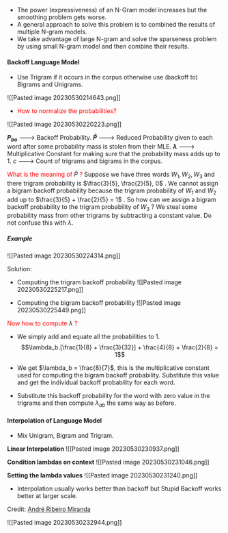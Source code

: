 
-  The power (expressiveness) of an N-Gram model increases but the smoothing problem gets worse.
- A general approach to solve this problem is to combined the results of multiple N-gram models.
-  We take advantage of large N-gram and solve the sparseness problem by using small N-gram model and then combine their results.


#### Backoff Language Model

- Use Trigram if it occurs in the corpus otherwise  use (backoff to) Bigrams and Unigrams.

![[Pasted image 20230530214643.png]]

-  <font color = " Red">How to normalize the probabilities?</font>  

![[Pasted image 20230530220223.png]]

**$P_{bo}$**  --->  Backoff Probability. 
**$\hat{P}$** --->  Reduced Probability given to each word after some probability mass is stolen from their MLE.
**$\lambda$**  ---> Multiplicative Constant for making sure that the probability mass adds up to $1$. 
$c$  ---> Count of trigrams and bigrams in the corpus.

<font color = "Red">What is the meaning of</font>  $\hat{P}$  <font color = "Red">?</font>
Suppose we have three words $W_1 , W_2, W_3$  and there trigram probability is  $\frac{3}{5}, \frac{2}{5}, 0$  .  We cannot assign a bigram backoff probability because the trigram probability of $W_1$  and  $W_2$ add up to  $\frac{3}{5} + \frac{2}{5} = 1$ . So how can we assign a bigram backoff probability to the trigram probability of $W_3$ ?  We steal some probability mass from other trigrams by subtracting  a constant value. Do not confuse this with $\lambda$.

##### Example

![[Pasted image 20230530224314.png]]

Solution: 

-  Computing the trigram backoff probability
![[Pasted image 20230530225217.png]]

-  Computing the bigram backoff probability
  ![[Pasted image 20230530225449.png]]

<font color = "Red" >Now how to compute</font> $\lambda$ <font color = "Red"> ?</font>
-  We simply add and equate all the probabilities to $1$.
$$\lambda_b.[\frac{1}{8} + \frac{3}{32}] + \frac{4}{8} + \frac{2}{8} = 1$$
-  We get $\lambda_b = \frac{8}{7}$, this is the multiplicative constant used for computing the bigram backoff probability. Substitute this value and get the individual backoff probability for each word.

-  Substitute this backoff probability for the word with zero value in the trigrams and then compute $\lambda_{ab}$   the same way as before.



#### Interpolation of Language Model
-  Mix Unigram, Bigram and Trigram.

**Linear Interpolation**
![[Pasted image 20230530230937.png]]

**Condition lambdas on context**
![[Pasted image 20230530231046.png]]

**Setting the lambda values**
![[Pasted image 20230530231240.png]]

-  Interpolation usually works better than backoff but Stupid Backoff works better at larger scale.

Credit: [André Ribeiro Miranda](https://youtu.be/HInzCyXgqsI)

![[Pasted image 20230530232944.png]]